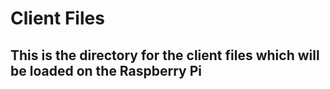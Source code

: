 # Client Files
## This is the directory for the client files which will be loaded on the Raspberry Pi
